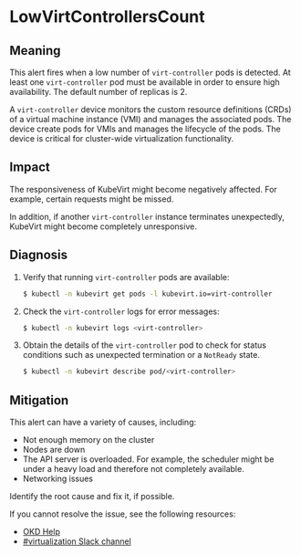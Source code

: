 # LowVirtControllersCount

## Meaning

This alert fires when a low number of `virt-controller` pods is detected. At
least one `virt-controller` pod must be available in order to ensure high
availability. The default number of replicas is 2.

A `virt-controller` device monitors the custom resource definitions (CRDs) of a
virtual machine instance (VMI) and manages the associated pods. The device
create pods for VMIs and manages the lifecycle of the pods. The device is
critical for cluster-wide virtualization functionality.

## Impact

The responsiveness of KubeVirt might become negatively affected. For example,
certain requests might be missed.

In addition, if another `virt-controller` instance terminates unexpectedly,
KubeVirt might become completely unresponsive.

## Diagnosis

1. Verify that running `virt-controller` pods are available:

   ```bash
   $ kubectl -n kubevirt get pods -l kubevirt.io=virt-controller
   ```

2. Check the `virt-controller` logs for error messages:

   ```bash
   $ kubectl -n kubevirt logs <virt-controller>
   ```

3. Obtain the details of the `virt-controller` pod to check for status conditions
such as unexpected termination or a `NotReady` state.

   ```bash
   $ kubectl -n kubevirt describe pod/<virt-controller>
   ```

## Mitigation

This alert can have a variety of causes, including:

- Not enough memory on the cluster
- Nodes are down
- The API server is overloaded. For example, the scheduler might be under a
heavy load and therefore not completely available.
- Networking issues

Identify the root cause and fix it, if possible.

<!--DS: If you cannot resolve the issue, log in to the
link:https://access.redhat.com[Customer Portal] and open a support case,
attaching the artifacts gathered during the diagnosis procedure.-->
<!--USstart-->
If you cannot resolve the issue, see the following resources:

- [OKD Help](https://okd.io/docs/community/help/)
- [#virtualization Slack channel](https://kubernetes.slack.com/channels/virtualization)
<!--USend-->
